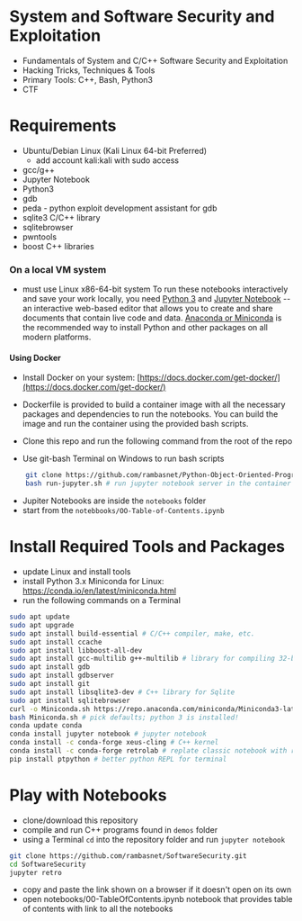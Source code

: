 # System and Software Security and Exploitation

- Fundamentals of System and C/C++ Software Security and Exploitation
- Hacking Tricks, Techniques & Tools
- Primary Tools: C++, Bash, Python3
- CTF

# Requirements

- Ubuntu/Debian Linux (Kali Linux 64-bit Preferred)
  - add account kali:kali with sudo access
- gcc/g++
- Jupyter Notebook
- Python3
- gdb
- peda - python exploit development assistant for gdb
- sqlite3 C/C++ library
- sqlitebrowser
- pwntools
- boost C++ libraries

### On a local VM system

- must use Linux x86-64-bit system
To run these notebooks interactively and save your work locally, you need [Python 3](https://www.python.org/) and [Jupyter Notebook](http://jupyter.org/) -- an interactive web-based editor that allows you to create and share documents that contain live code and data. [Anaconda or Miniconda](https://www.anaconda.com/products/distribution) is the recommended way to install Python and other packages on all modern platforms.

#### Using Docker

- Install Docker on your system: [https://docs.docker.com/get-docker/](https://docs.docker.com/get-docker/)

- Dockerfile is provided to build a container image with all the necessary packages and dependencies to run the notebooks. You can build the image and run the container using the provided bash scripts.

- Clone this repo and run the following command from the root of the repo
- Use git-bash Terminal on Windows to run bash scripts

```bash
    git clone https://github.com/rambasnet/Python-Object-Oriented-Programming.git
    bash run-jupyter.sh # run jupyter notebook server in the container
```

- Jupiter Notebooks are inside the `notebooks` folder
- start from the `notebbooks/OO-Table-of-Contents.ipynb`


# Install Required Tools and Packages

- update Linux and install tools
- install Python 3.x Miniconda for Linux: https://conda.io/en/latest/miniconda.html
- run the following commands on a Terminal

```bash
sudo apt update
sudo apt upgrade
sudo apt install build-essential # C/C++ compiler, make, etc.
sudo apt install ccache
sudo apt install libboost-all-dev
sudo apt install gcc-multilib g++-multilib # library for compiling 32-bit
sudo apt install gdb
sudo apt install gdbserver
sudo apt install git
sudo apt install libsqlite3-dev # C++ library for Sqlite
sudo apt install sqlitebrowser
curl -o Miniconda.sh https://repo.anaconda.com/miniconda/Miniconda3-latest-Linux-x86_64.sh
bash Miniconda.sh # pick defaults; python 3 is installed!
conda update conda
conda install jupyter notebook # jupyter notebook
conda install -c conda-forge xeus-cling # C++ kernel
conda install -c conda-forge retrolab # replate classic notebook with retro style
pip install ptpython # better python REPL for terminal
```

# Play with Notebooks

- clone/download this repository
- compile and run C++ programs found in `demos` folder
- using a Terminal `cd` into the repository folder and run `jupyter notebook`

```bash
git clone https://github.com/rambasnet/SoftwareSecurity.git
cd SoftwareSecurity
jupyter retro
```

- copy and paste the link shown on a browser if it doesn't open on its own
- open notebooks/00-TableOfContents.ipynb notebook that provides table of contents with link to all the notebooks

